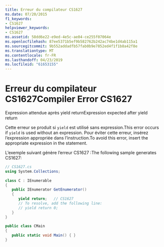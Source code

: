 ```yaml
---
title: Erreur du compilateur CS1627
ms.date: 07/20/2015
f1_keywords:
- CS1627
helpviewer_keywords:
- CS1627
ms.assetid: 58dd6e22-e9ed-4e5c-ae04-ce255f07064e
ms.openlocfilehash: 87ee5371b5ef9b582762b242ac74be1d4ab115a1
ms.sourcegitcommit: 9b552addadfb57fab0b9e7852ed4f1f1b8a42f8e
ms.translationtype: MT
ms.contentlocale: fr-FR
ms.lasthandoff: 04/23/2019
ms.locfileid: "61653155"
---
```

# <a name="compiler-error-cs1627"></a><span data-ttu-id="da105-102">Erreur du compilateur CS1627</span><span class="sxs-lookup"><span data-stu-id="da105-102">Compiler Error CS1627</span></span>
<span data-ttu-id="da105-103">Expression attendue après yield return</span><span class="sxs-lookup"><span data-stu-id="da105-103">Expression expected after yield return</span></span>  
  
 <span data-ttu-id="da105-104">Cette erreur se produit si `yield` est utilisé sans expression.</span><span class="sxs-lookup"><span data-stu-id="da105-104">This error occurs if `yield` is used without an expression.</span></span> <span data-ttu-id="da105-105">Pour éviter cette erreur, insérez l’expression appropriée dans l’instruction.</span><span class="sxs-lookup"><span data-stu-id="da105-105">To avoid this error, insert the appropriate expression in the statement.</span></span>  
  
 <span data-ttu-id="da105-106">L’exemple suivant génère l’erreur CS1627 :</span><span class="sxs-lookup"><span data-stu-id="da105-106">The following sample generates CS1627:</span></span>  
  
```csharp  
// CS1627.cs  
using System.Collections;  
  
class C : IEnumerable  
{  
   public IEnumerator GetEnumerator()  
   {  
      yield return;   // CS1627  
      // To resolve, add the following line:  
      // yield return 0;  
   }  
}  
  
public class CMain  
{  
   public static void Main() { }  
}  
```
